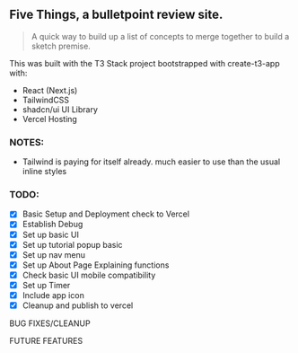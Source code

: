 ## Five Things, a bulletpoint review site.

> A quick way to build up a list of concepts to merge together to build a sketch premise.

This was built with the T3 Stack project bootstrapped with create-t3-app with:

- React (Next.js)
- TailwindCSS
- shadcn/ui UI Library
- Vercel Hosting

### NOTES:

- Tailwind is paying for itself already. much easier to use than the usual inline styles

### TODO:

- [x] Basic Setup and Deployment check to Vercel
- [x] Establish Debug
- [x] Set up basic UI
- [x] Set up tutorial popup basic
- [x] Set up nav menu
- [x] Set up About Page Explaining functions
- [x] Check basic UI mobile compatibility
- [x] Set up Timer
- [x] Include app icon
- [x] Cleanup and publish to vercel

BUG FIXES/CLEANUP

FUTURE FEATURES
